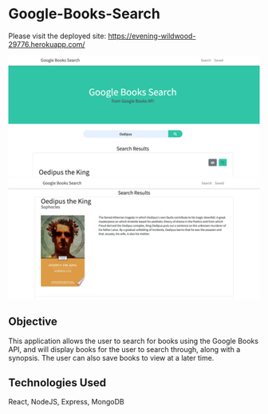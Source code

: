 # Google-Books-Search  
Please visit the deployed site: https://evening-wildwood-29776.herokuapp.com/  
  
    
      
![Google Books Search](GoogleBooksCropped.png)  
![Search Results](SearchCropped.png)

## Objective  
This application allows the user to search for books using the Google Books API, and will display books for the user to search through, along with a synopsis. The user can also save books to view at a later time.   

## Technologies Used  
React, NodeJS, Express, MongoDB
